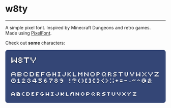 # w8ty

---

A simple pixel font. Inspired by Minecraft Dungeons and retro games.  
Made using [PixelFont](https://yal.cc/r/20/pixelfont/).

Check out **some** characters:

![A display of some characters included.](someCharacters.png)
